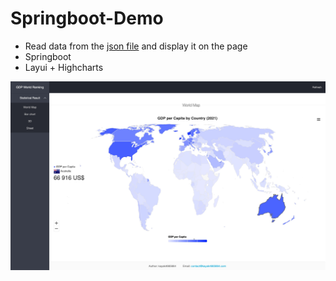 # Springboot-Demo

- Read data from the [json file](src/main/resources/static/gdp-per-capita-by-country.json) and display it on the page
- Springboot
- Layui + Highcharts

![](capture.jpeg)
